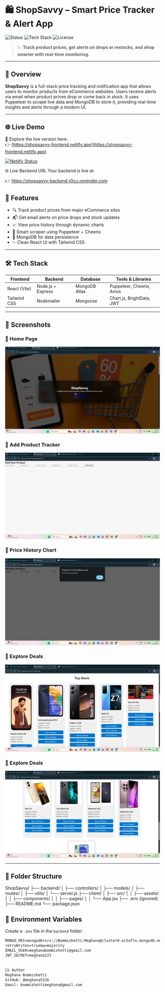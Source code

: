 # 🛍️ ShopSavvy – Smart Price Tracker & Alert App

![Status](https://img.shields.io/badge/status-active-brightgreen)
![Tech Stack](https://img.shields.io/badge/Tech%20Stack-MERN-blue)
![License](https://img.shields.io/badge/license-MIT-lightgrey)

> 📉 **Track product prices, get alerts on drops or restocks, and shop smarter with real-time monitoring.**

---

## 📌 Overview

**ShopSavvy** is a full-stack price tracking and notification app that allows users to monitor products from eCommerce websites. Users receive alerts via email when product prices drop or come back in stock. It uses Puppeteer to scrape live data and MongoDB to store it, providing real-time insights and alerts through a modern UI.

---
## 🌐 Live Demo

🛒 Explore the live version here:  
👉 [https://shopsavvy-frontend.netlify.app](https://shopsavvy-frontend.netlify.app)

[![Netlify Status](https://api.netlify.com/api/v1/badges/71df3341-cacf-470d-8699-4bfa620f99d4/deploy-status)](https://app.netlify.com/sites/shopsavvy-frontend/deploys)

🌐 Live Backend URL
Your backend is live at:

👉 https://shopsavvy-backend-j0cu.onrender.com

## 🚀 Features

- 🔍 Track product prices from major eCommerce sites
- 📬 Get email alerts on price drops and stock updates
- 📈 View price history through dynamic charts
- 🧠 Smart scraper using Puppeteer + Cheerio
- 💾 MongoDB for data persistence
- ✨ Clean React UI with Tailwind CSS

---

## 🛠️ Tech Stack

| Frontend        | Backend           | Database        | Tools & Libraries               |
|-----------------|-------------------|------------------|----------------------------------|
| React (Vite)    | Node.js + Express | MongoDB Atlas    | Puppeteer, Cheerio, Axios        |
| Tailwind CSS    | Nodemailer        | Mongoose         | Chart.js, BrightData, JWT        |

---

## 📸 Screenshots

### 🔹 Home Page  
![Home](./client/src/assets/screenshots/home.png)

### 🔹 Add Product Tracker  
![Track](./client/src/assets/screenshots/AddProduct.png)

### 🔹 Price History Chart  
![Chart](./client/src/assets/screenshots/addproduct1.png)

### 🔹 Explore Deals 
![Deals](./client/src/assets/screenshots/topdeal1.png)
### 🔹 Explore Deals 
![Deals](./client/src/assets/screenshots/topdeal2.png)

>

---

## 📁 Folder Structure

ShopSavvy/
├── backend/
│ ├── controllers/
│ ├── models/
│ ├── routes/
│ ├── utils/
│ └── server.js
├── client/
│ ├── src/
│ │ ├── assets/
│ │ ├── components/
│ │ ├── pages/
│ │ └── App.jsx
├── .env (ignored)
├── README.md
└── package.json



## 🧪 Environment Variables

Create a `.env` file in the `backend` folder:

```env
MONGO_URI=mongodb+srv://Bommishetti:Meghana@cluster0.ec5afln.mongodb.net/shopsavvy?retryWrites=true&w=majority
EMAIL_USER=meghanabommishetti@gmail.com
JWT_SECRET=meghana123


🙋‍♀️ Author
Meghana Bommishetti
GitHub: @meghana5226
Email: bommishettimeghana@gmail.com
